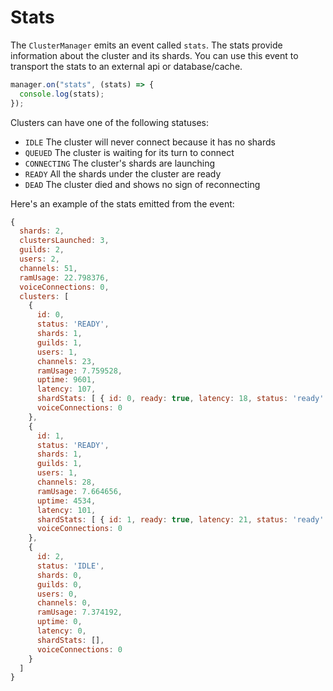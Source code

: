 # Stats

The `ClusterManager` emits an event called `stats`.
The stats provide information about the cluster and its shards.
You can use this event to transport the stats to an external api or database/cache.

```typescript
manager.on("stats", (stats) => {
  console.log(stats);
});
```

Clusters can have one of the following statuses:

- `IDLE` The cluster will never connect because it has no shards
- `QUEUED` The cluster is waiting for its turn to connect
- `CONNECTING` The cluster's shards are launching
- `READY` All the shards under the cluster are ready
- `DEAD` The cluster died and shows no sign of reconnecting

Here's an example of the stats emitted from the event:

```js
{
  shards: 2,
  clustersLaunched: 3,
  guilds: 2,
  users: 2,
  channels: 51,
  ramUsage: 22.798376,
  voiceConnections: 0,
  clusters: [
    {
      id: 0,
      status: 'READY',
      shards: 1,
      guilds: 1,
      users: 1,
      channels: 23,
      ramUsage: 7.759528,
      uptime: 9601,
      latency: 107,
      shardStats: [ { id: 0, ready: true, latency: 18, status: 'ready' } ],
      voiceConnections: 0
    },
    {
      id: 1,
      status: 'READY',
      shards: 1,
      guilds: 1,
      users: 1,
      channels: 28,
      ramUsage: 7.664656,
      uptime: 4534,
      latency: 101,
      shardStats: [ { id: 1, ready: true, latency: 21, status: 'ready' } ],
      voiceConnections: 0
    },
    {
      id: 2,
      status: 'IDLE',
      shards: 0,
      guilds: 0,
      users: 0,
      channels: 0,
      ramUsage: 7.374192,
      uptime: 0,
      latency: 0,
      shardStats: [],
      voiceConnections: 0
    }
  ]
}

```
